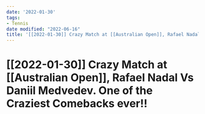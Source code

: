 ```yaml
---
date: '2022-01-30'
tags:
- Tennis
date modified: "2022-06-16"
title: '[[2022-01-30]] Crazy Match at [[Australian Open]], Rafael Nadal Vs Daniil Medvedev. One of the Craziest Comebacks ever!!'
---
```


# [[2022-01-30]] Crazy Match at [[Australian Open]], Rafael Nadal Vs Daniil Medvedev. One of the Craziest Comebacks ever!!
